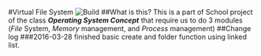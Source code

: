 #Virtual File System
![Build](https://img.shields.io/appveyor/ci/gruntjs/grunt/master.svg?style=flat)
##What is this?
This is a part of School project of the class ***Operating System Concept*** that require us to do 3 modules (*File* System, *Memory* management, and *Process* management)
##Change log
###2016-03-28
finished basic create and folder function using linked list.